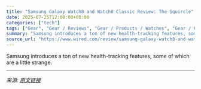 ```yaml
---
title: "Samsung Galaxy Watch8 and Watch8 Classic Review: The Squircle"
date: 2025-07-25T12:00:00+08:00
categories: ["tech"]
tags: ["Gear", "Gear / Reviews", "Gear / Products / Watches", "Gear / Products / Health and Fitness", "Shopping", "Samsung", "smartwatches", "Wearables", "health", "Wear OS", "Fitness Trackers", "fitness", "review", "Reviews", "Product Review"]
summary: "Samsung introduces a ton of new health-tracking features, some of which are a little strange."
source_url: "https://www.wired.com/review/samsung-galaxy-watch8-and-watch8-classic/"
---
```


Samsung introduces a ton of new health-tracking features, some of which are a little strange.

---

*来源: [原文链接](https://www.wired.com/review/samsung-galaxy-watch8-and-watch8-classic/)*
